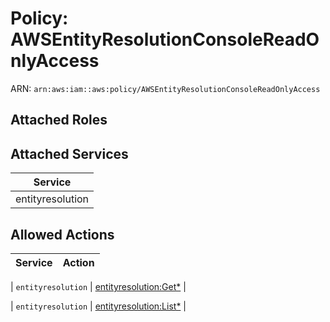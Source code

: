 # Policy: AWSEntityResolutionConsoleReadOnlyAccess

ARN: `arn:aws:iam::aws:policy/AWSEntityResolutionConsoleReadOnlyAccess`

## Attached Roles

## Attached Services

| Service |
|---------|
| entityresolution |

## Allowed Actions

| Service | Action |
|:-------:|--------|

| `entityresolution` | [entityresolution:Get*](../actions.md#entityresolution:getall) |

| `entityresolution` | [entityresolution:List*](../actions.md#entityresolution:listall) |
